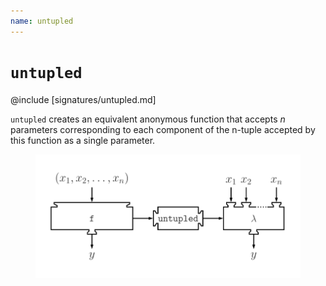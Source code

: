 ```yaml
---
name: untupled
---
```


# `untupled`

@include [signatures/untupled.md]

`untupled` creates an equivalent anonymous function that accepts _n_ parameters corresponding to each component of the n-tuple accepted by this function as a single parameter.

<figure class="diagram">
  <img src="images/untupled.svg" alt="untupled function">
  <!-- <figcaption class="diagram-desc"></figcaption> -->
</figure>

